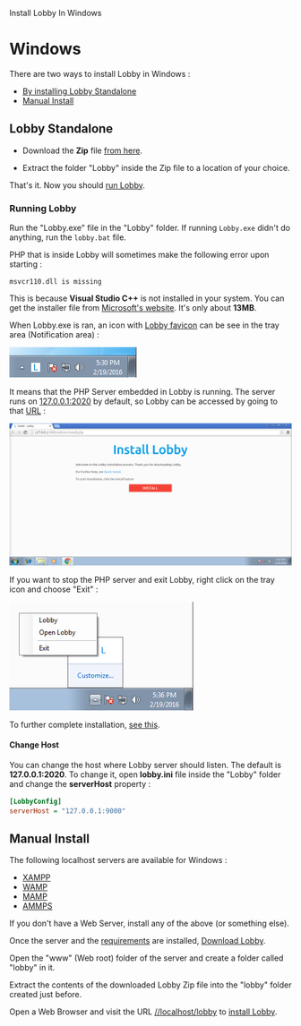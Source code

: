 Install Lobby In Windows

# Windows

There are two ways to install Lobby in Windows :

* [By installing Lobby Standalone](#section-lobby-standalone)
* [Manual Install](#section-manual)

## Lobby Standalone

* Download the **Zip** file [from here](/api/lobby/download/windows).

* Extract the folder "Lobby" inside the Zip file to a location of your choice.

That's it. Now you should [run Lobby](#section-running-lobby).

### Running Lobby

Run the "Lobby.exe" file in the "Lobby" folder. If running `Lobby.exe` didn't do anything, run the `lobby.bat` file.

PHP that is inside Lobby will sometimes make the following error upon starting :
```
msvcr110.dll is missing
```

This is because **Visual Studio C++** is not installed in your system. You can get the installer file from [Microsoft's website](https://www.microsoft.com/en-in/download/details.aspx?id=48145). It's only about **13MB**.

When Lobby.exe is ran, an icon with [Lobby favicon](/favicon.ico) can be see in the tray area (Notification area) :

![Lobby Windows Tray Icon](/contents/apps/lobby-server/src/image/screenshots/windows/tray.png)

It means that the PHP Server embedded in Lobby is running. The server runs on [127.0.0.1:2020](http://127.0.0.1:2020) by default, so Lobby can be accessed by going to that [URL](http://127.0.0.1:2020) :

![Lobby Running On Windows](/contents/apps/lobby-server/src/image/screenshots/windows/running.png)

If you want to stop the PHP server and exit Lobby, right click on the tray icon and choose "Exit" :

![Lobby Tray App](/contents/apps/lobby-server/src/image/screenshots/windows/tray-open.png)

To further complete installation, [see this](/docs/quick#configure-lobby).

#### Change Host

You can change the host where Lobby server should listen. The default is **127.0.0.1:2020**. To change it, open **lobby.ini** file inside the "Lobby" folder and change the **serverHost** property :

```ini
[LobbyConfig]
serverHost = "127.0.0.1:9000"
```

## Manual Install 

The following localhost servers are available for Windows :

* [XAMPP](http://sourceforge.net/projects/xampp/)
* [WAMP](http://sourceforge.net/projects/wampserver/)
* [MAMP](http://sourceforge.net/projects/mamp/)
* [AMMPS](http://sourceforge.net/projects/ampps/)

If you don't have a Web Server, install any of the above (or something else).

Once the server and the [requirements](/docs/quick) are installed, [Download Lobby](/api/download/lobby/latest).

Open the "www" (Web root) folder of the server and create a folder called "lobby" in it.

Extract the contents of the downloaded Lobby Zip file into the "lobby" folder created just before.

Open a Web Browser and visit the URL [//localhost/lobby](http://localhost/lobby) to [install Lobby](/docs/quick#configure-lobby).
